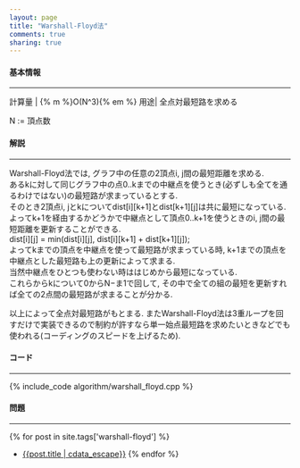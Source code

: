 ```yaml
---
layout: page
title: "Warshall-Floyd法"
comments: true
sharing: true
---
```


#### 基本情報
  
***

計算量 | {% m %}O(N^3){% em %}
用途| 全点対最短路を求める
  
N := 頂点数  

  
#### 解説

***

Warshall-Floyd法では, グラフ中の任意の2頂点i, j間の最短距離を求める.  
あるkに対して同じグラフ中の点0..kまでの中継点を使うとき(必ずしも全てを通るわけではない)の最短路が求まっているとする.  
そのとき2頂点i, jとkについてdist[i][k+1]とdist[k+1][j]は共に最短になっている.
よってk+1を経由するかどうかで中継点として頂点0..k+1を使うときのi, j間の最短距離を更新することができる.  
dist[i][j] = min(dist[i][j], dist[i][k+1] + dist[k+1][j]);  
よってkまでの頂点を中継点を使って最短路が求まっている時, k+1までの頂点を中継点とした最短路も上の更新によって求まる.  
当然中継点をひとつも使わない時ははじめから最短になっている.  
これらからkについて0からN−ま1で回して, その中で全ての組の最短を更新すれば全ての2点間の最短路が求まることが分かる.  
  
以上によって全点対最短路がもとまる. またWarshall-Floyd法は3重ループを回すだけで実装できるので制約が許すなら単一始点最短路を求めたいときなどでも使われる(コーディングのスピードを上げるため).

#### コード

***

{% include_code algorithm/warshall_floyd.cpp %}


#### 問題

***  
{% for post in site.tags['warshall-floyd'] %}
* [{{post.title | cdata_escape}}]({{post.url}})
{% endfor %}
